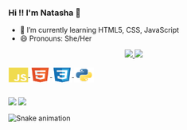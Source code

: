 ### Hi !! I'm Natasha 👋

- 🌱 I’m currently learning HTML5, CSS, JavaScript
- 😄 Pronouns: She/Her

<div align="center">
  <a href="https://github.com/natashabarreira">
  <img height="180em" src="https://github-readme-stats.vercel.app/api?username=natashabarreira&show_icons=true&theme=dracula&include_all_commits=true&count_private=true"/>
  <img height="120em" src="https://github-readme-stats.vercel.app/api/top-langs/?username=natashabarreira&layout=compact&langs_count=7&theme=dracula"/>
</div>
  
<div style="display: inline_block"><br>
  <img align="center" alt="natashabarreira-Js" height="30" width="40" src="https://raw.githubusercontent.com/devicons/devicon/master/icons/javascript/javascript-plain.svg">
  <img align="center" alt="natashabarreira-HTML" height="30" width="40" src="https://raw.githubusercontent.com/devicons/devicon/master/icons/html5/html5-original.svg">
  <img align="center" alt="natashabarreira-CSS" height="30" width="40" src="https://raw.githubusercontent.com/devicons/devicon/master/icons/css3/css3-original.svg">
  <img align="center" alt="natashabarreira-Python" height="30" width="40" src="https://raw.githubusercontent.com/devicons/devicon/master/icons/python/python-original.svg">
</div>
  
  ##
 
<div> 

  <a href="https://instagram.com/natashabarreira" target="_blank"><img src="https://img.shields.io/badge/-Instagram-%23E4405F?style=for-the-badge&logo=instagram&logoColor=white" target="_blank"></a>
  <a href = "mailto:natashabarreira@gmail.com"><img src="https://img.shields.io/badge/-Gmail-%23333?style=for-the-badge&logo=gmail&logoColor=white" target="_blank"></a>

 
  ![Snake animation](https://github.com/natashabarreira/natashabarreira/blob/output/github-contribution-grid-snake.svg)
 
</div>
